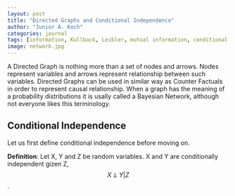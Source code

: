 ```yaml
---
layout: post
title: "Directed Graphs and Conditional Independence"
author: "Junior A. Koch"
categories: journal
tags: [information, Kullback, Leibler, mutual information, conditional information]
image: network.jpg
---
```


A Directed Graph is nothing more than a set of nodes and arrows. Nodes represent variables and arrows represent relationship between such variables. Directed Graphs can be used in similar way as Counter Factuals in order to represent causal relationship. When a graph has the meaning of a probability distributions it is usally called a Bayesian Network, although not everyone likes this terminology.

## Conditional Independence

Let us first define conditional independence before moving on.

**Definition**: Let X, Y and Z be random variables. X and Y are conditionally independent gizen Z, $$X \Perp Y \vert Z$$.